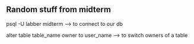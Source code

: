 ## Random stuff from midterm

psql -U labber midterm --> to connect to our db

alter table table_name owner to user_name --> to switch owners of a table